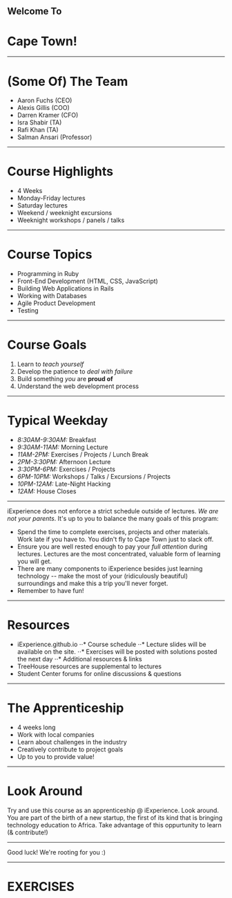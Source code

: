 ## Welcome To 
# Cape Town!

---

# (Some Of) The Team

* Aaron Fuchs (CEO)
* Alexis Gillis (COO)
* Darren Kramer (CFO)
* Isra Shabir (TA)
* Rafi Khan (TA)
* Salman Ansari (Professor)

---

# Course Highlights

* 4 Weeks
* Monday-Friday lectures
* Saturday lectures
* Weekend / weeknight excursions
* Weeknight workshops / panels / talks

---

# Course Topics

* Programming in Ruby
* Front-End Development (HTML, CSS, JavaScript)
* Building Web Applications in Rails
* Working with Databases
* Agile Product Development
* Testing

---

# Course Goals

1. Learn to *teach yourself*
2. Develop the patience to *deal with failure*
3. Build something *you* are **proud of**
4. Understand the web development process

---

# Typical Weekday

* *8:30AM-9:30AM:* Breakfast
* *9:30AM-11AM:* Morning Lecture
* *11AM-2PM:* Exercises / Projects / Lunch Break
* *2PM-3:30PM:* Afternoon Lecture
* *3:30PM-6PM:* Exercises / Projects
* *6PM-10PM:* Workshops / Talks / Excursions / Projects
* *10PM-12AM:* Late-Night Hacking
* *12AM:* House Closes

---

iExperience does not enforce a strict schedule outside of lectures. *We are not your parents*. It's up to you to balance the many goals of this program:

* Spend the time to complete exercises, projects and other materials. Work late if you have to. You didn't fly to Cape Town just to slack off.
* Ensure you are well rested enough to pay your *full attention* during lectures. Lectures are the most concentrated, valuable form of learning you will get.
* There are many components to iExperience besides just learning technology -- make the most of your (ridiculously beautiful) surroundings and make this a trip you'll never forget.
* Remember to have fun!

---

# Resources

* iExperience.github.io
⋅⋅* Course schedule
⋅⋅* Lecture slides will be available on the site.
⋅⋅* Exercises will be posted with solutions posted the next day
⋅⋅* Additional resources & links
* TreeHouse resources are supplemental to lectures
* Student Center forums for online discussions & questions

---

# The Apprenticeship

* 4 weeks long
* Work with local companies
* Learn about challenges in the industry
* Creatively contribute to project goals
* Up to you to provide value!

---

# Look Around

Try and use this course as an apprenticeship @ iExperience. Look around. You are part of the birth of a new startup, the first of its kind that is bringing technology education to Africa. Take advantage of this oppurtunity to learn (& contribute!)

---

Good luck! We're rooting for you :)

---

# EXERCISES